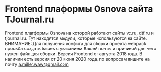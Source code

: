 # Frontend плаформы Osnova сайта TJournal.ru
Frontend платформы Osnova на которой работают сайты vc.ru, dtf.ru и tjournal.ru.
Тут находятся модули, которые используются на сайте. 
ВНИМАНИЕ: Для получения конфига для сборки проекта webpack просьба создать issues с указанием Вашей почты и причиной для чего нужен файл для сборки.
Версия Frontend от августа 2018 года. 
В наличии есть версия от 20 июня 2020 года, по вопросам пишите на почту a.miller.waw@gmail.com
